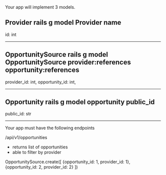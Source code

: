 Your app will implement 3 models.

Provider
rails g model Provider name
---

id: int

---

OpportunitySource
rails g model OpportunitySource provider:references opportunity:references
---

provider_id: int,
opportunity_id: int,

---

Opportunity
rails g model opportunity public_id
---

public_id: str

---

Your app must have the following endpoints

/api/v1/opportunities

- returns list of opportunities
- able to filter by provider

OpportunitySource.create([
  {opportunity_id: 1, provider_id: 1},
  {opportunity_id: 2, provider_id: 2}
  ])
